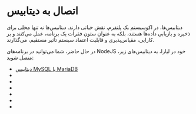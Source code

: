 # اتصال به دیتابیس 
دیتابیس‌ها، در اکوسیستم یک پلتفرم، نقش حیاتی دارند. دیتابیس‌ها نه تنها محلی برای ذخیره و بازیابی داده‌ها هستند، بلکه به عنوان ستون فقرات یک برنامه، عمل می‌کنند و بر کارایی، مقیاس‌پذیری و قابلیت اعتماد سیستم تأثیر مستقیم، می‌گذارند.

در حال حاضر، شما می‌توانید در برنامه‌های NodeJS خود در لیارا، به دیتابیس‌های زیر، متصل شوید:

- [دیتابیس MySQL یا MariaDB](./mysql.md)
- []()
- []()
- []()
- []()
- []()
- []()

